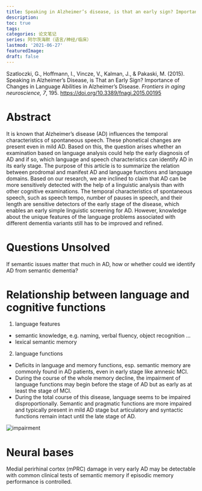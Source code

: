 ```yaml
---
title: Speaking in Alzheimer’s disease, is that an early sign? Importance of changes in language abilities in Alzheimer’s diseases
description:
toc: true
tags:
categories: 论文笔记
series: 阿尔茨海默（语言/神经/临床）
lastmod: '2021-06-27'
featuredImage:
draft: false
---
```


Szatloczki, G., Hoffmann, I., Vincze, V., Kalman, J., & Pakaski, M. (2015). Speaking in Alzheimer’s Disease, is That an Early Sign? Importance of Changes in Language Abilities in Alzheimer’s Disease. *Frontiers in aging neuroscience, 7*, 195. https://doi.org/10.3389/fnagi.2015.00195

<!--more-->
# Abstract
It is known that Alzheimer’s disease (AD) influences the temporal characteristics of spontaneous speech. These phonetical changes are present even in mild AD. Based on this, the question arises whether an examination based on language analysis could help the early diagnosis of AD and if so, which language and speech characteristics can identify AD in its early stage. The purpose of this article is to summarize the relation between prodromal and manifest AD and language functions and language domains. Based on our research, we are inclined to claim that AD can be more sensitively detected with the help of a linguistic analysis than with other cognitive examinations. The temporal characteristics of spontaneous speech, such as speech tempo, number of pauses in speech, and their length are sensitive detectors of the early stage of the disease, which enables an early simple linguistic screening for AD. However, knowledge about the unique features of the language problems associated with different dementia variants still has to be improved and refined.

# Questions Unsolved
If semantic issues matter that much in AD, how or whether could we identify AD from semantic dementia?

# Relationship between language and cognitive functions

1.	language features
-	semantic knowledge, e.g. naming, verbal fluency, object recognition ...
-	lexical semantic memory
2.	language functions
-	Deficits in language and memory functions, esp. semantic memory are commonly found in AD patients, even in early stage like amnesic MCI.
-	During the course of the whole memory decline, the impairment of language functions may begin before the stage of AD but as early as at least the stage of MCI.
-	During the total course of this disease, language seems to be impaired disproportionally. Semantic and pragmatic functions are more impaired and typically present in mild AD stage but articulatory and syntactic functions remain intact until the late stage of AD.

![impairment](/20210627-Language-Impairments-in-different-AD-stages.png) 

# Neural bases
Medial perirhinal cortex (mPRC) damage in very early AD may be detectable with common clinical tests of semantic memory if episodic memory performance is controlled.


 
